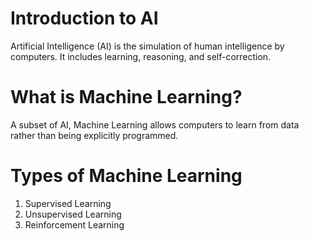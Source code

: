 <!--

author:   Hannes Tegelbeckers
email:    hannes.tegelbeckers@ovgu.de
version:  0.0.1
language: de
narrator: Deutsch Female

link:     https://cdnjs.cloudflare.com/ajax/libs/animate.css/3.7.0/animate.min.css

import: https://raw.githubusercontent.com/LiaTemplates/Rextester/master/README.md
import: https://raw.githubusercontent.com/LiaTemplates/WebDev/master/README.md
import: https://raw.githubusercontent.com/LiaTemplates/NetSwarm-Simulator/master/README.md
-->

# Introduction to AI
Artificial Intelligence (AI) is the simulation of human intelligence by computers. It includes learning, reasoning, and self-correction.


# What is Machine Learning?
A subset of AI, Machine Learning allows computers to learn from data rather than being explicitly programmed.

# Types of Machine Learning
1. Supervised Learning
2. Unsupervised Learning
3. Reinforcement Learning
